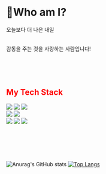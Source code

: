 <h1>🧐Who am I?</h1>

오늘보다 더 나은 내일 <br><br>

감동을 주는 것을 사랑하는 사람입니다!

<br><br><br>


<div><h2 style="color:red">My Tech Stack</h2></div>
  <div>
 <img src="https://img.shields.io/badge/HTML-E34F26?style=flat&logo=HTML&logoColor=white"/>
 <img src="https://img.shields.io/badge/CSS3-1572B6?style=flat&logo=CSS&logoColor=white"/>
 <img src="https://img.shields.io/badge/JavaScript-F7DF1E?style=flat&logo=JavaScript&logoColor=white"/>
 <br>
 <img src="https://img.shields.io/badge/Vue.js-4FC08D?style=flat&logo=Vue.js&logoColor=white"/>
 <img src="https://img.shields.io/badge/React-61DAFB?style=flat&logo=React&logoColor=white"/>
  </div>
  <div>
   <img src="https://img.shields.io/badge/Git-F05032?style=flat&logo=Git&logoColor=white"/>
   <img src="https://img.shields.io/badge/GitHub-181717?style=flat&logo=GitHub&logoColor=white"/>
   <img src="https://img.shields.io/badge/Notion-000000?style=flat&logo=Notion&logoColor=white"/>
  </div>
  
<br><br><br><br>


![Anurag's GitHub stats](https://github-readme-stats.vercel.app/api?username=nara04040&show_icons=true&theme=dracula)
[![Top Langs](https://github-readme-stats.vercel.app/api/top-langs/?username=anuraghazra&layout=compact)](https://github.com/anuraghazra/github-readme-stats)

  



